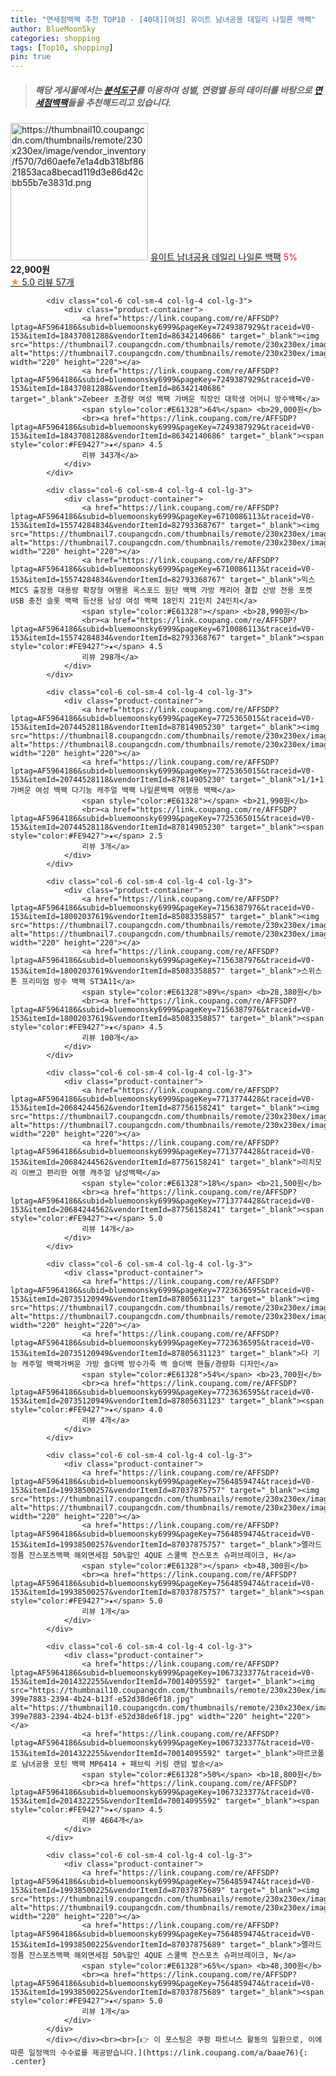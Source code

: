 ```yaml
---
title: "면세점백팩 추천 TOP10 - [40대][여성] 유이트 남녀공용 데일리 나일론 백팩"
author: BlueMoonSky
categories: shopping
tags: [Top10, shopping]
pin: true
---
```


> ##### 해당 게시물에서는 [**분석도구**](https://itemscout.io/)를 이용하여 **성별**, **연령별** 등의 데이터를 바탕으로 [**면세점백팩**](https://link.coupang.com/a/baae76)들을 추천해드리고 있습니다.
<div class="container"><div class="row">
            <div class="col-6 col-sm-4 col-lg-4 col-lg-3">
                <div class="product-container">
                    <a href="https://link.coupang.com/re/AFFSDP?lptag=AF5964186&subid=bluemoonsky6999&pageKey=7608232511&traceid=V0-153&itemId=20143256572&vendorItemId=87234187504" target="_blank"><img src="https://thumbnail10.coupangcdn.com/thumbnails/remote/230x230ex/image/vendor_inventory/f570/7d60aefe7e1a4db318bf8621853aca8becad119d3e86d42cbb55b7e3831d.png" alt="https://thumbnail10.coupangcdn.com/thumbnails/remote/230x230ex/image/vendor_inventory/f570/7d60aefe7e1a4db318bf8621853aca8becad119d3e86d42cbb55b7e3831d.png" width="220" height="220"></a>
                    <a href="https://link.coupang.com/re/AFFSDP?lptag=AF5964186&subid=bluemoonsky6999&pageKey=7608232511&traceid=V0-153&itemId=20143256572&vendorItemId=87234187504" target="_blank">유이트 남녀공용 데일리 나일론 백팩</a>
                    <span style="color:#E61328">5%</span> <b>22,900원</b>
                    <br><a href="https://link.coupang.com/re/AFFSDP?lptag=AF5964186&subid=bluemoonsky6999&pageKey=7608232511&traceid=V0-153&itemId=20143256572&vendorItemId=87234187504" target="_blank"><span style="color:#FE9427">★</span> 5.0
                    리뷰 57개</a>
                </div>
            </div>
            
            <div class="col-6 col-sm-4 col-lg-4 col-lg-3">
                <div class="product-container">
                    <a href="https://link.coupang.com/re/AFFSDP?lptag=AF5964186&subid=bluemoonsky6999&pageKey=7249387929&traceid=V0-153&itemId=18437081288&vendorItemId=86342140686" target="_blank"><img src="https://thumbnail7.coupangcdn.com/thumbnails/remote/230x230ex/image/vendor_inventory/6441/b6e246d16c04546b7d0d25612fc369bf056b6f3dcd1b15338a8457aaaef6.png" alt="https://thumbnail7.coupangcdn.com/thumbnails/remote/230x230ex/image/vendor_inventory/6441/b6e246d16c04546b7d0d25612fc369bf056b6f3dcd1b15338a8457aaaef6.png" width="220" height="220"></a>
                    <a href="https://link.coupang.com/re/AFFSDP?lptag=AF5964186&subid=bluemoonsky6999&pageKey=7249387929&traceid=V0-153&itemId=18437081288&vendorItemId=86342140686" target="_blank">Zebeer 초경량 여성 백팩 가벼운 직장인 대학생 어머니 방수백팩</a>
                    <span style="color:#E61328">64%</span> <b>29,000원</b>
                    <br><a href="https://link.coupang.com/re/AFFSDP?lptag=AF5964186&subid=bluemoonsky6999&pageKey=7249387929&traceid=V0-153&itemId=18437081288&vendorItemId=86342140686" target="_blank"><span style="color:#FE9427">★</span> 4.5
                    리뷰 343개</a>
                </div>
            </div>
            
            <div class="col-6 col-sm-4 col-lg-4 col-lg-3">
                <div class="product-container">
                    <a href="https://link.coupang.com/re/AFFSDP?lptag=AF5964186&subid=bluemoonsky6999&pageKey=6710086113&traceid=V0-153&itemId=15574284834&vendorItemId=82793368767" target="_blank"><img src="https://thumbnail7.coupangcdn.com/thumbnails/remote/230x230ex/image/vendor_inventory/1842/aea5a5de4c538848b8bec35aee2c62f8f518759e72dc36bbeffb6557e4e8.jpg" alt="https://thumbnail7.coupangcdn.com/thumbnails/remote/230x230ex/image/vendor_inventory/1842/aea5a5de4c538848b8bec35aee2c62f8f518759e72dc36bbeffb6557e4e8.jpg" width="220" height="220"></a>
                    <a href="https://link.coupang.com/re/AFFSDP?lptag=AF5964186&subid=bluemoonsky6999&pageKey=6710086113&traceid=V0-153&itemId=15574284834&vendorItemId=82793368767" target="_blank">믹스MICS 출장용 대용량 확장형 여행용 옥스포드 원단 백팩 가방 캐리어 결합 신방 전용 포켓 USB 충전 슬롯 백팩 등산용 남성 여성 백팩 18인치 21인치 24인치</a>
                    <span style="color:#E61328"></span> <b>28,990원</b>
                    <br><a href="https://link.coupang.com/re/AFFSDP?lptag=AF5964186&subid=bluemoonsky6999&pageKey=6710086113&traceid=V0-153&itemId=15574284834&vendorItemId=82793368767" target="_blank"><span style="color:#FE9427">★</span> 4.5
                    리뷰 298개</a>
                </div>
            </div>
            
            <div class="col-6 col-sm-4 col-lg-4 col-lg-3">
                <div class="product-container">
                    <a href="https://link.coupang.com/re/AFFSDP?lptag=AF5964186&subid=bluemoonsky6999&pageKey=7725365015&traceid=V0-153&itemId=20744528118&vendorItemId=87814905230" target="_blank"><img src="https://thumbnail8.coupangcdn.com/thumbnails/remote/230x230ex/image/vendor_inventory/3b63/26a54beb66c215c5b4e7f446099544cdea6f8860c998341f42881d262efb.png" alt="https://thumbnail8.coupangcdn.com/thumbnails/remote/230x230ex/image/vendor_inventory/3b63/26a54beb66c215c5b4e7f446099544cdea6f8860c998341f42881d262efb.png" width="220" height="220"></a>
                    <a href="https://link.coupang.com/re/AFFSDP?lptag=AF5964186&subid=bluemoonsky6999&pageKey=7725365015&traceid=V0-153&itemId=20744528118&vendorItemId=87814905230" target="_blank">1/1+1 가벼운 여성 백팩 다기능 캐주얼 백팩 나일론백팩 여행용 백팩</a>
                    <span style="color:#E61328"></span> <b>21,990원</b>
                    <br><a href="https://link.coupang.com/re/AFFSDP?lptag=AF5964186&subid=bluemoonsky6999&pageKey=7725365015&traceid=V0-153&itemId=20744528118&vendorItemId=87814905230" target="_blank"><span style="color:#FE9427">★</span> 2.5
                    리뷰 3개</a>
                </div>
            </div>
            
            <div class="col-6 col-sm-4 col-lg-4 col-lg-3">
                <div class="product-container">
                    <a href="https://link.coupang.com/re/AFFSDP?lptag=AF5964186&subid=bluemoonsky6999&pageKey=7156387976&traceid=V0-153&itemId=18002037619&vendorItemId=85083358857" target="_blank"><img src="https://thumbnail7.coupangcdn.com/thumbnails/remote/230x230ex/image/vendor_inventory/bc01/f00fbb1e470360878101a6a5987be992c90b25e2c8a56a93baa78234367a.jpg" alt="https://thumbnail7.coupangcdn.com/thumbnails/remote/230x230ex/image/vendor_inventory/bc01/f00fbb1e470360878101a6a5987be992c90b25e2c8a56a93baa78234367a.jpg" width="220" height="220"></a>
                    <a href="https://link.coupang.com/re/AFFSDP?lptag=AF5964186&subid=bluemoonsky6999&pageKey=7156387976&traceid=V0-153&itemId=18002037619&vendorItemId=85083358857" target="_blank">스위스톤 프리미엄 방수 백팩 ST3A11</a>
                    <span style="color:#E61328">89%</span> <b>28,380원</b>
                    <br><a href="https://link.coupang.com/re/AFFSDP?lptag=AF5964186&subid=bluemoonsky6999&pageKey=7156387976&traceid=V0-153&itemId=18002037619&vendorItemId=85083358857" target="_blank"><span style="color:#FE9427">★</span> 4.5
                    리뷰 100개</a>
                </div>
            </div>
            
            <div class="col-6 col-sm-4 col-lg-4 col-lg-3">
                <div class="product-container">
                    <a href="https://link.coupang.com/re/AFFSDP?lptag=AF5964186&subid=bluemoonsky6999&pageKey=7713774428&traceid=V0-153&itemId=20684244562&vendorItemId=87756158241" target="_blank"><img src="https://thumbnail7.coupangcdn.com/thumbnails/remote/230x230ex/image/vendor_inventory/107a/fcc880b05f7e6b1b55a56e37c00a68df0fca624361924d976cc2c03d5ee7.jpg" alt="https://thumbnail7.coupangcdn.com/thumbnails/remote/230x230ex/image/vendor_inventory/107a/fcc880b05f7e6b1b55a56e37c00a68df0fca624361924d976cc2c03d5ee7.jpg" width="220" height="220"></a>
                    <a href="https://link.coupang.com/re/AFFSDP?lptag=AF5964186&subid=bluemoonsky6999&pageKey=7713774428&traceid=V0-153&itemId=20684244562&vendorItemId=87756158241" target="_blank">리치모리 이쁘고 편리한 여행 캐주얼 남성백팩</a>
                    <span style="color:#E61328">18%</span> <b>21,500원</b>
                    <br><a href="https://link.coupang.com/re/AFFSDP?lptag=AF5964186&subid=bluemoonsky6999&pageKey=7713774428&traceid=V0-153&itemId=20684244562&vendorItemId=87756158241" target="_blank"><span style="color:#FE9427">★</span> 5.0
                    리뷰 14개</a>
                </div>
            </div>
            
            <div class="col-6 col-sm-4 col-lg-4 col-lg-3">
                <div class="product-container">
                    <a href="https://link.coupang.com/re/AFFSDP?lptag=AF5964186&subid=bluemoonsky6999&pageKey=7723636595&traceid=V0-153&itemId=20735120949&vendorItemId=87805631123" target="_blank"><img src="https://thumbnail7.coupangcdn.com/thumbnails/remote/230x230ex/image/vendor_inventory/5042/a55f071f9b07676c27126cb99dbd58d4f54eded4ae9182442de8319787d7.jpg" alt="https://thumbnail7.coupangcdn.com/thumbnails/remote/230x230ex/image/vendor_inventory/5042/a55f071f9b07676c27126cb99dbd58d4f54eded4ae9182442de8319787d7.jpg" width="220" height="220"></a>
                    <a href="https://link.coupang.com/re/AFFSDP?lptag=AF5964186&subid=bluemoonsky6999&pageKey=7723636595&traceid=V0-153&itemId=20735120949&vendorItemId=87805631123" target="_blank">다 기능 캐주얼 백팩가벼운 가방 숄더백 방수가죽 백 숄더백 핸들/경량화 디자인</a>
                    <span style="color:#E61328">54%</span> <b>23,700원</b>
                    <br><a href="https://link.coupang.com/re/AFFSDP?lptag=AF5964186&subid=bluemoonsky6999&pageKey=7723636595&traceid=V0-153&itemId=20735120949&vendorItemId=87805631123" target="_blank"><span style="color:#FE9427">★</span> 4.0
                    리뷰 4개</a>
                </div>
            </div>
            
            <div class="col-6 col-sm-4 col-lg-4 col-lg-3">
                <div class="product-container">
                    <a href="https://link.coupang.com/re/AFFSDP?lptag=AF5964186&subid=bluemoonsky6999&pageKey=7564859474&traceid=V0-153&itemId=19938500257&vendorItemId=87037875757" target="_blank"><img src="https://thumbnail7.coupangcdn.com/thumbnails/remote/230x230ex/image/vendor_inventory/2c54/868f880163222ac02ecbf3bed05f4f0cf327c0109934f217d0a09f244335.png" alt="https://thumbnail7.coupangcdn.com/thumbnails/remote/230x230ex/image/vendor_inventory/2c54/868f880163222ac02ecbf3bed05f4f0cf327c0109934f217d0a09f244335.png" width="220" height="220"></a>
                    <a href="https://link.coupang.com/re/AFFSDP?lptag=AF5964186&subid=bluemoonsky6999&pageKey=7564859474&traceid=V0-153&itemId=19938500257&vendorItemId=87037875757" target="_blank">멜라드 정품 잔스포츠백팩 해외면세점 50%할인 4QUE 스쿨백 잔스포츠 슈퍼브레이크, H</a>
                    <span style="color:#E61328"></span> <b>48,300원</b>
                    <br><a href="https://link.coupang.com/re/AFFSDP?lptag=AF5964186&subid=bluemoonsky6999&pageKey=7564859474&traceid=V0-153&itemId=19938500257&vendorItemId=87037875757" target="_blank"><span style="color:#FE9427">★</span> 5.0
                    리뷰 1개</a>
                </div>
            </div>
            
            <div class="col-6 col-sm-4 col-lg-4 col-lg-3">
                <div class="product-container">
                    <a href="https://link.coupang.com/re/AFFSDP?lptag=AF5964186&subid=bluemoonsky6999&pageKey=1067323377&traceid=V0-153&itemId=2014322255&vendorItemId=70014095592" target="_blank"><img src="https://thumbnail10.coupangcdn.com/thumbnails/remote/230x230ex/image/retail/images/69991729572176-399e7883-2394-4b24-b13f-e52d38de6f18.jpg" alt="https://thumbnail10.coupangcdn.com/thumbnails/remote/230x230ex/image/retail/images/69991729572176-399e7883-2394-4b24-b13f-e52d38de6f18.jpg" width="220" height="220"></a>
                    <a href="https://link.coupang.com/re/AFFSDP?lptag=AF5964186&subid=bluemoonsky6999&pageKey=1067323377&traceid=V0-153&itemId=2014322255&vendorItemId=70014095592" target="_blank">마르코폴로 남녀공용 포틴 백팩 MP6414 + 패브릭 키링 랜덤 발송</a>
                    <span style="color:#E61328">50%</span> <b>18,800원</b>
                    <br><a href="https://link.coupang.com/re/AFFSDP?lptag=AF5964186&subid=bluemoonsky6999&pageKey=1067323377&traceid=V0-153&itemId=2014322255&vendorItemId=70014095592" target="_blank"><span style="color:#FE9427">★</span> 4.5
                    리뷰 4664개</a>
                </div>
            </div>
            
            <div class="col-6 col-sm-4 col-lg-4 col-lg-3">
                <div class="product-container">
                    <a href="https://link.coupang.com/re/AFFSDP?lptag=AF5964186&subid=bluemoonsky6999&pageKey=7564859474&traceid=V0-153&itemId=19938500225&vendorItemId=87037875689" target="_blank"><img src="https://thumbnail9.coupangcdn.com/thumbnails/remote/230x230ex/image/vendor_inventory/8577/52e33ad3229b61142e143181ebba0672c38d620fb8044b68bbe186d66ee8.png" alt="https://thumbnail9.coupangcdn.com/thumbnails/remote/230x230ex/image/vendor_inventory/8577/52e33ad3229b61142e143181ebba0672c38d620fb8044b68bbe186d66ee8.png" width="220" height="220"></a>
                    <a href="https://link.coupang.com/re/AFFSDP?lptag=AF5964186&subid=bluemoonsky6999&pageKey=7564859474&traceid=V0-153&itemId=19938500225&vendorItemId=87037875689" target="_blank">멜라드 정품 잔스포츠백팩 해외면세점 50%할인 4QUE 스쿨백 잔스포츠 슈퍼브레이크, N</a>
                    <span style="color:#E61328">65%</span> <b>48,300원</b>
                    <br><a href="https://link.coupang.com/re/AFFSDP?lptag=AF5964186&subid=bluemoonsky6999&pageKey=7564859474&traceid=V0-153&itemId=19938500225&vendorItemId=87037875689" target="_blank"><span style="color:#FE9427">★</span> 5.0
                    리뷰 1개</a>
                </div>
            </div>
            </div></div><br><br>[👉 이 포스팅은 쿠팡 파트너스 활동의 일환으로, 이에 따른 일정액의 수수료를 제공받습니다.](https://link.coupang.com/a/baae76){: .center}